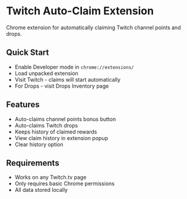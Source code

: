 # Twitch Auto-Claim Extension

Chrome extension for automatically claiming Twitch channel points and drops.

## Quick Start
* Enable Developer mode in `chrome://extensions/`
* Load unpacked extension
* Visit Twitch - claims will start automatically
* For Drops - visit Drops Inventory page

## Features
* Auto-claims channel points bonus button
* Auto-claims Twitch drops
* Keeps history of claimed rewards
* View claim history in extension popup
* Clear history option

## Requirements
* Works on any Twitch.tv page
* Only requires basic Chrome permissions
* All data stored locally
